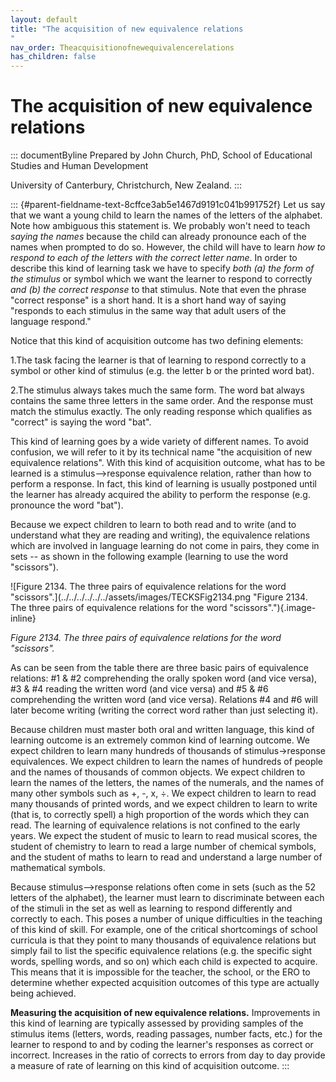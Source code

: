 ```yaml
---
layout: default
title: "The acquisition of new equivalence relations 
"
nav_order: Theacquisitionofnewequivalencerelations
has_children: false
---
```

# The acquisition of new equivalence relations 


::: documentByline
Prepared by John Church, PhD, School of Educational Studies and Human
Development

University of Canterbury, Christchurch, New Zealand.
:::

::: {#parent-fieldname-text-8cffce3ab5e1467d9191c041b991752f}
Let us say that we want a young child to learn the names of the letters
of the alphabet. Note how ambiguous this statement is. We probably
won\'t need to teach *saying the names* because the child can already
pronounce each of the names when prompted to do so. However, the child
will have to learn *how to respond to each of the letters with the
correct letter name*. In order to describe this kind of learning task we
have to specify *both (a) the form of the stimulus* or symbol which we
want the learner to respond to correctly *and (b) the correct response*
to that stimulus. Note that even the phrase "correct response" is a
short hand. It is a short hand way of saying "responds to each stimulus
in the same way that adult users of the language respond."

Notice that this kind of acquisition outcome has two defining elements:

1.The task facing the learner is that of learning to respond correctly
to a symbol or other kind of stimulus (e.g. the letter b or the printed
word bat).

2.The stimulus always takes much the same form. The word bat always
contains the same three letters in the same order. And the response must
match the stimulus exactly. The only reading response which qualifies as
"correct" is saying the word "bat".

This kind of learning goes by a wide variety of different names. To
avoid confusion, we will refer to it by its technical name "the
acquisition of new equivalence relations". With this kind of acquisition
outcome, what has to be learned is a stimulus--\>response equivalence
relation, rather than how to perform a response. In fact, this kind of
learning is usually postponed until the learner has already acquired the
ability to perform the response (e.g. pronounce the word "bat").

Because we expect children to learn to both read and to write (and to
understand what they are reading and writing), the equivalence relations
which are involved in language learning do not come in pairs, they come
in sets -- as shown in the following example (learning to use the word
"scissors").

![Figure 2134. The three pairs of equivalence relations for the word
\"scissors\".](../../../../../../assets/images/TECKSFig2134.png "Figure 2134. The three pairs of equivalence relations for the word "scissors"."){.image-inline}

*Figure 2134. The three pairs of equivalence relations for the word
\"scissors\".*

As can be seen from the table there are three basic pairs of equivalence
relations: #1 & #2 comprehending the orally spoken word (and vice
versa), #3 & #4 reading the written word (and vice versa) and #5 & #6
comprehending the written word (and vice versa). Relations #4 and #6
will later become writing (writing the correct word rather than just
selecting it).

Because children must master both oral and written language, this kind
of learning outcome is an extremely common kind of learning outcome. We
expect children to learn many hundreds of thousands of
stimulus-\>response equivalences. We expect children to learn the names
of hundreds of people and the names of thousands of common objects. We
expect children to learn the names of the letters, the names of the
numerals, and the names of many other symbols such as +, -, x, ÷. We
expect children to learn to read many thousands of printed words, and we
expect children to learn to write (that is, to correctly spell) a high
proportion of the words which they can read. The learning of equivalence
relations is not confined to the early years. We expect the student of
music to learn to read musical scores, the student of chemistry to learn
to read a large number of chemical symbols, and the student of maths to
learn to read and understand a large number of mathematical symbols.

Because stimulus--\>response relations often come in sets (such as the
52 letters of the alphabet), the learner must learn to discriminate
between each of the stimuli in the set as well as learning to respond
differently and correctly to each. This poses a number of unique
difficulties in the teaching of this kind of skill. For example, one of
the critical shortcomings of school curricula is that they point to many
thousands of equivalence relations but simply fail to list the specific
equivalence relations (e.g. the specific sight words, spelling words,
and so on) which each child is expected to acquire. This means that it
is impossible for the teacher, the school, or the ERO to determine
whether expected acquisition outcomes of this type are actually being
achieved.

**Measuring the acquisition of new equivalence relations.** Improvements
in this kind of learning are typically assessed by providing samples of
the stimulus items (letters, words, reading passages, number facts,
etc.) for the learner to respond to and by coding the learner\'s
responses as correct or incorrect. Increases in the ratio of corrects to
errors from day to day provide a measure of rate of learning on this
kind of acquisition outcome.
:::
